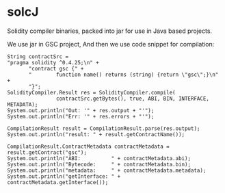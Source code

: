 # solcJ
Solidity compiler binaries, packed into jar for use in Java based projects.

We use jar in GSC project, And then we use code snippet for compilation:

```
String contractSrc =
"pragma solidity ^0.4.25;\n" +
       "contract gsc {" +
       "        function name() returns (string) {return \"gsc\";}\n" +
       "}";
SolidityCompiler.Result res = SolidityCompiler.compile(
                contractSrc.getBytes(), true, ABI, BIN, INTERFACE, METADATA);
System.out.println("Out: '" + res.output + "'");
System.out.println("Err: '" + res.errors + "'");

CompilationResult result = CompilationResult.parse(res.output);
System.out.println("result: " + result.getContractName());

CompilationResult.ContractMetadata contractMetadata = result.getContract("gsc");
System.out.println("ABI:          " + contractMetadata.abi);
System.out.println("Bytecode:     " + contractMetadata.bin);
System.out.println("metadata:     " + contractMetadata.metadata);
System.out.println("getInterface: " + contractMetadata.getInterface());
```
